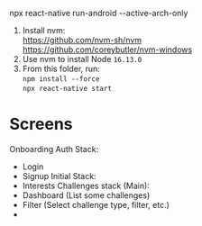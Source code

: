 npx react-native run-android --active-arch-only 

1. Install nvm:   
https://github.com/nvm-sh/nvm   
https://github.com/coreybutler/nvm-windows
2. Use nvm to install Node `16.13.0`
3. From this folder, run:   
`npm install --force`   
`npx react-native start`   


# Screens
Onboarding
Auth Stack:
- Login
- Signup
Initial Stack:
- Interests
Challenges stack (Main):
- Dashboard (List some challenges)
- Filter (Select challenge type, filter, etc.)
- 